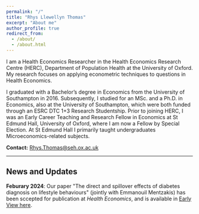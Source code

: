 ```yaml
---
permalink: "/"
title: "Rhys Llewellyn Thomas"
excerpt: "About me"
author_profile: true
redirect_from:
  - /about/
  - /about.html
---
```


I am a Health Economics Researcher in the Health Economics Research Centre (HERC), Department of Population Health at the University of Oxford. My research focuses on applying econometric techniques to questions in Health Economics.

I graduated with a Bachelor’s degree in Economics from the University of Southampton in 2016. Subsequently, I studied for an MSc. and a Ph.D. in Economics, also at the University of Southampton, which were both funded through an ESRC DTC 1+3 Research Studentship. Prior to joining HERC, I was an Early Career Teaching and Research Fellow in Economics at St Edmund Hall, University of Oxford, where I am now a Fellow by Special Election. At St Edmund Hall I primarily taught undergraduates Microeconomics-related subjects.


**Contact:** Rhys.Thomas@seh.ox.ac.uk

***

## News and Updates
**Feburary 2024**: Our paper "The direct and spillover effects of diabetes diagnosis on lifestyle behaviours" (jointly with Emmanouil Mentzakis) has been sccepted for publication at *Health Economics*, and is available in [Early View here](https://onlinelibrary.wiley.com/doi/10.1002/hec.4803). 
